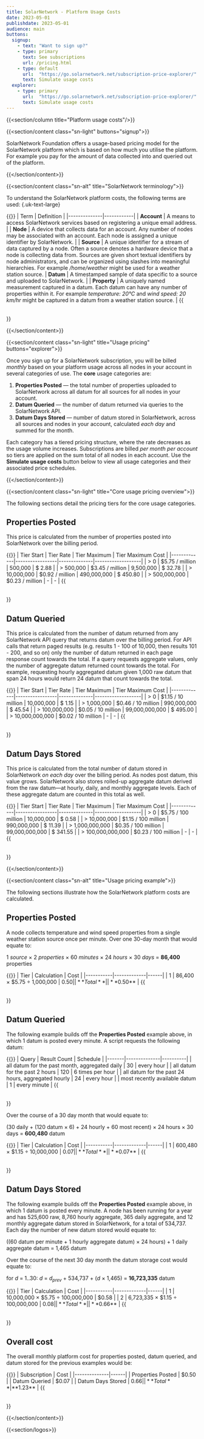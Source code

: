 ```yaml
---
title: SolarNetwork - Platform Usage Costs
date: 2023-05-01
publishdate: 2023-05-01
audience: main
buttons:
  signup:
    - text: "Want to sign up?"
    - type: primary
      text: See subscriptions
      url: /pricing.html
    - type: default
      url:  "https://go.solarnetwork.net/subscription-price-explorer/"
      text: Simulate usage costs
  explorer:
    - type: primary
      url:  "https://go.solarnetwork.net/subscription-price-explorer/"
      text: Simulate usage costs
---
```

{{<section/column title="Platform usage costs"/>}}

{{<section/content class="sn-light" buttons="signup">}}

SolarNetwork Foundation offers a usage-based pricing model for the SolarNetwork platform which is
based on how much you utilise the platform. For example you pay for the amount of data collected into
and queried out of the platform.

{{</section/content>}}

{{<section/content class="sn-alt" title="SolarNetwork terminology">}}

To understand the SolarNetwork platform costs, the following terms are used:
{.uk-text-large}

{{<table>}}
| Term         | Definition |
|--------------|------------|
| **Account**  | A means to access SolarNetwork services based on registering a unique email address. |
| **Node**     | A device that collects data for an account. Any number of nodes may be associated with an account. Each node is assigned a unique identifier by SolarNetwork. |
| **Source**   | A unique identifier for  a stream of data captured by a node. Often a source denotes a hardware device that a node is collecting data from. Sources are given short textual identifiers by node administrators, and can be organized using slashes into meaningful hierarchies. For example _/home/weather_ might be used for a weather station source.
| **Datum**    | A timestamped sample of data specific to a source and uploaded to SolarNetwork. |
| **Property** | A uniquely named measurement captured in a datum. Each datum can have any number of properties within it. For example _temperature: 20℃_ and _wind speed: 20 km/hr_ might be captured in a datum from a weather station source. |
{{</table>}}

{{</section/content>}}

{{<section/content class="sn-light" title="Usage pricing" buttons="explorer">}}

Once you sign up for a SolarNetwork subscription, you will be billed _monthly_ based on your
platform usage across all nodes in your account in several categories of use. The **core** usage
categories are:

 1. **Properties Posted** — the total number of properties uploaded to SolarNetwork across all
    datum for all sources for all nodes in your account.
 2. **Datum Queried** — the number of datum returned via queries to the SolarNetwork API.
 3. **Datum Days Stored** — number of datum stored in SolarNetwork, across all sources and nodes in
    your account, calculated _each day_ and summed for the month.

Each category has a tiered pricing structure, where the rate decreases as the usage volume
increases. Subscriptions are billed _per month per account_ so tiers are applied on the sum total of
all nodes in each account. Use the **Simulate usage costs** button below to view all usage categories and
their associated price schedules.

{{</section/content>}}

{{<section/content class="sn-light" title="Core usage pricing overview">}}

The following sections detail the pricing tiers for the core usage categories.

## Properties Posted

This price is calculated from the number of properties posted into SolarNetwork over the billing period.

{{<table>}}
| Tier Start  | Tier Rate       | Tier Maximum | Tier Maximum Cost |
|-------------|-----------------|--------------|-------------------|
| > 0           | $5.75 / million | 500,000     | $ 2.88   |
| > 500,000     | $3.45 / million | 9,500,000   | $ 32.78  |
| > 10,000,000  | $0.92 / million | 490,000,000 | $ 450.80 |
| > 500,000,000 | $0.23 / million | -           | -        |
{{</table>}}

## Datum Queried

This price is calculated from the number of datum returned from any SolarNetwork API query that
returns datum over the billing period. For API calls that return paged results (e.g. results 1 - 100
of 10,000, then results 101 - 200, and so on) only the number of datum returned in each page
response count towards the total. If a query requests aggregate values, only the number of aggregate
datum returned count towards the total. For example, requesting hourly aggregated datum given 1,000
raw datum that span 24 hours would return 24 datum that count towards the total.

{{<table>}}
| Tier Start  | Tier Rate       | Tier Maximum | Tier Maximum Cost |
|-------------|-----------------|--------------|-------------------|
| > 0              | $1.15 / 10 million | 10,000,000     | $ 1.15   |
| > 1,000,000      | $0.46 / 10 million | 990,000,000    | $ 45.54  |
| > 100,000,000    | $0.05 / 10 million | 99,000,000,000 | $ 495.00 |
| > 10,000,000,000 | $0.02 / 10 million | -              | -        |
{{</table>}}

## Datum Days Stored

This price is calculated from the total number of datum stored in SolarNetwork _on each day_ over the
billing period. As nodes post datum, this value grows. SolarNetwork also stores rolled-up aggregate
datum derived from the raw datum—at hourly, daily, and monthly aggregate levels. Each of these
aggregate datum are counted in this total as well.

{{<table>}}
| Tier Start  | Tier Rate       | Tier Maximum | Tier Maximum Cost |
|-------------|-----------------|--------------|-------------------|
| > 0               | $5.75 / 100 million | 10,000,000     | $ 0.58   |
| > 10,000,000      | $1.15 / 100 million | 990,000,000    | $ 11.39  |
| > 1,000,000,000   | $0.35 / 100 million | 99,000,000,000 | $ 341.55 |
| > 100,000,000,000 | $0.23 / 100 million | -              | -        |
{{</table>}}

{{</section/content>}}

{{<section/content class="sn-alt" title="Usage pricing example">}}

The following sections illustrate how the SolarNetwork platform costs are calculated.

## Properties Posted

A node collects temperature and wind speed properties from a single weather station
source once per minute. Over one 30-day month that would equate to:

1 _source_ × 2 _properties_ × 60 _minutes_ × 24 _hours_ × 30 _days_ = **86,400** properties

{{<table>}}
| Tier      | Calculation | Cost |
|-----------|-------------|------|
| 1         | 86,400 × $5.75 ÷ 1,000,000 | $0.50 |
| **Total** |  | **$0.50** |
{{</table>}}

## Datum Queried

The following example builds off the **Properties Posted** example above, in which 1 datum is posted
every minute. A script requests the following datum:

{{<table>}}
| Query | Result Count | Schedule |
|-------|--------------|----------|
| all datum for the past month, aggregated daily | 30 | every hour |
| all datum for the past 2 hours | 120 | 6 times per hour |
| all datum for the past 24 hours, aggregated hourly | 24 | every hour |
| most recently available datum | 1 | every minute |
{{</table>}}

Over the course of a 30 day month that would equate to:

(30 daily + (120 datum × 6) + 24 hourly + 60 most recent) × 24 hours × 30 days = **600,480** datum

{{<table>}}
| Tier      | Calculation | Cost |
|-----------|-------------|------|
| 1         | 600,480 × $1.15 ÷ 10,000,000 | $0.07 |
| **Total** |  | **$0.07** |
{{</table>}}

## Datum Days Stored

The following example builds off the **Properties Posted** example above, in which 1 datum is posted
every minute. A node has been running for a year and has 525,600 raw, 8,760 hourly aggregate, 365
daily aggregate, and 12 monthly aggregate datum stored in SolarNetwork, for a total of 534,737. Each
day the number of new datum stored would equate to:

((60 datum per minute + 1 hourly aggregate datum) × 24 hours) + 1 daily aggregate datum = 1,465 datum

Over the course of the next 30 day month the datum storage cost would equate to:

for _d_ = 1..30: _d_ = _d<sub>prev</sub>_ + 534,737 + (_d_ × 1,465) = **16,723,335** datum

{{<table>}}
| Tier      | Calculation | Cost |
|-----------|-------------|------|
| 1         | 10,000,000 × $5.75 ÷ 100,000,000 | $0.58 |
| 2         | 6,723,335 × $1.15 ÷ 100,000,000  | $0.08 |
| **Total** |  | **$0.66** |
{{</table>}}

## Overall cost

The overall monthly platform cost for properties posted, datum queried, and datum stored for the
previous examples would be:

{{<table>}}
| Subscription | Cost |
|--------------|------|
| Properties Posted | $0.50 |
| Datum Queried     | $0.07 |
| Datum Days Stored | $0.66 |
| **Total**         | **$1.23** |
{{</table>}}

{{</section/content>}}

{{<section/logos>}}
